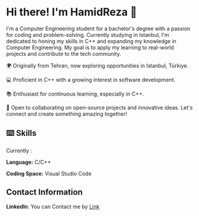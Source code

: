 
# Hi there! I'm HamidReza 👋 

I'm a Computer Engineering student for a bachelor's degree with a passion for coding and problem-solving. Currently studying in Istanbul, I'm dedicated to honing my skills in C++ and expanding my knowledge in Computer Engineering. My goal is to apply my learning to real-world projects and contribute to the tech community.

🌍 Originally from Tehran, now exploring opportunities in Istanbul, Türkiye. 

💻 Proficient in C++ with a growing interest in software development. 

📚 Enthusiast for continuous learning, especially in C++. 

🌱 Open to collaborating on open-source projects and innovative ideas. Let's connect and create something amazing together!
## ⌨️ Skills
Currently :

**Language:** C/C++

**Coding Space:** Visual Studio Code


## Contact Information

**LinkedIn**: You can Contact me by [Link](www.linkedin.com/in/hamidrezaghavami)
